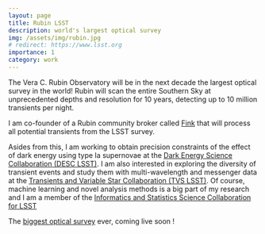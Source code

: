 ```yaml
---
layout: page
title: Rubin LSST
description: world's largest optical survey
img: /assets/img/rubin.jpg
# redirect: https://www.lsst.org
importance: 1
category: work
---
```


The Vera C. Rubin Observatory will be in the next decade the largest optical survey in the world! Rubin will scan the entire Southern Sky at unprecedented depths and resolution for 10 years, detecting up to 10 million transients per night. 

I am co-founder of a Rubin community broker called [Fink](http://fink-broker.org) that will process all potential transients from the LSST survey.

Asides from this, I am working to obtain precision constraints of the effect of dark energy using type Ia supernovae at the [Dark Energy Science Collaboration (DESC LSST)](http://lsst-desc.org). I am also interested in exploring the diversity of transient events and study them with multi-wavelength and messenger data at the [Transients and Variable Star Collaboration (TVS LSST)](https://lsst-tvssc.github.io). Of course, machine learning and novel analysis methods is a big part of my research and I am a member of the [Informatics and Statistics Science Collaboration for LSST](https://issc.science.lsst.org)

The [biggest optical survey](https://www.lsst.org) ever, coming live soon !
